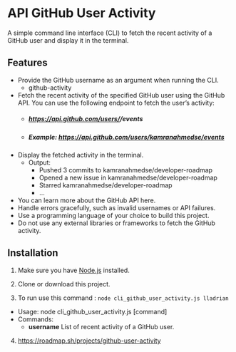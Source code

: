 # API GitHub User Activity

A simple command line interface (CLI) to fetch the recent activity of a GitHub user and display it in the terminal.

## Features

- Provide the GitHub username as an argument when running the CLI.
    - github-activity <username>
- Fetch the recent activity of the specified GitHub user using the GitHub API. You can use the following endpoint to fetch the user’s activity:
    - ##### https://api.github.com/users/<username>/events
    - ##### Example: https://api.github.com/users/kamranahmedse/events
- Display the fetched activity in the terminal.
    - Output:
        - Pushed 3 commits to kamranahmedse/developer-roadmap
        - Opened a new issue in kamranahmedse/developer-roadmap
        - Starred kamranahmedse/developer-roadmap
        - ...
- You can learn more about the GitHub API here.
- Handle errors gracefully, such as invalid usernames or API failures.
- Use a programming language of your choice to build this project.
- Do not use any external libraries or frameworks to fetch the GitHub activity.


## Installation

1. Make sure you have [Node.js](https://nodejs.org) installed.

2. Clone or download this project.

3. To run use this command : `node cli_github_user_activity.js lladrian`
  - Usage: node cli_github_user_activity.js [command]
  - Commands:
     - **username**  List of recent activity of a GitHub user.


4. https://roadmap.sh/projects/github-user-activity
